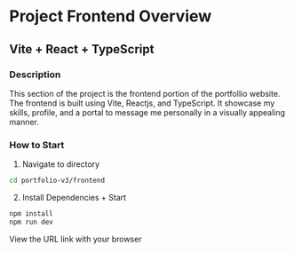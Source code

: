 # Project Frontend Overview

## Vite + React + TypeScript

### Description

This section of the project is the frontend portion of the portfollio website. The frontend is built using Vite, Reactjs, and TypeScript. It showcase my skills, profile, and a portal to message me personally in a visually appealing manner.

### How to Start

1. Navigate to directory

```bash
cd portfolio-v3/frontend
```

2. Install Dependencies + Start

```bash
npm install
npm run dev
```

View the URL link with your browser

